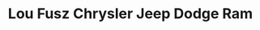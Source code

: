 ---
title: "Lou Fusz Chrysler Jeep Dodge Ram"
url: /ofallon/lou-fusz-chrysler-jeep-dodge-ram/
shop: car
---